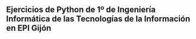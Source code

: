 

## Ejercicios de Python de 1º de Ingeniería Informática de las Tecnologías de la Información en EPI Gijón
